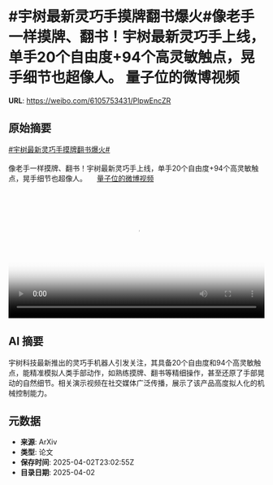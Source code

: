# #宇树最新灵巧手摸牌翻书爆火#像老手一样摸牌、翻书！宇树最新灵巧手上线，单手20个自由度+94个高灵敏触点，晃手细节也超像人。 量子位的微博视频

**URL**: https://weibo.com/6105753431/PlpwEncZR

## 原始摘要

<a href="https://m.weibo.cn/search?containerid=231522type%3D1%26t%3D10%26q%3D%23%E5%AE%87%E6%A0%91%E6%9C%80%E6%96%B0%E7%81%B5%E5%B7%A7%E6%89%8B%E6%91%B8%E7%89%8C%E7%BF%BB%E4%B9%A6%E7%88%86%E7%81%AB%23&amp;extparam=%23%E5%AE%87%E6%A0%91%E6%9C%80%E6%96%B0%E7%81%B5%E5%B7%A7%E6%89%8B%E6%91%B8%E7%89%8C%E7%BF%BB%E4%B9%A6%E7%88%86%E7%81%AB%23" data-hide=""><span class="surl-text">#宇树最新灵巧手摸牌翻书爆火#</span></a><br><br>像老手一样摸牌、翻书！宇树最新灵巧手上线，单手20个自由度+94个高灵敏触点，晃手细节也超像人。 <a href="https://video.weibo.com/show?fid=1034:5151029340340280" data-hide=""><span class="url-icon"><img style="width: 1rem;height: 1rem" src="https://h5.sinaimg.cn/upload/2015/09/25/3/timeline_card_small_video_default.png" referrerpolicy="no-referrer"></span><span class="surl-text">量子位的微博视频</span></a> <br clear="both"><div style="clear: both"></div><video controls="controls" poster="https://tvax3.sinaimg.cn/orj480/006Fd7o3ly1i02ko5nvsoj30u01hcjte.jpg" style="width: 100%"><source src="https://f.video.weibocdn.com/o0/f8YOC2fUlx08n9UGJjmM01041200fgVp0E010.mp4?label=mp4_720p&amp;template=720x1280.24.0&amp;ori=0&amp;ps=1CwnkDw1GXwCQx&amp;Expires=1743638550&amp;ssig=IFLsi4aRMI&amp;KID=unistore,video"><source src="https://f.video.weibocdn.com/o0/A6jz0qQ3lx08n9UG56Ig010412009fze0E010.mp4?label=mp4_hd&amp;template=540x960.24.0&amp;ori=0&amp;ps=1CwnkDw1GXwCQx&amp;Expires=1743638550&amp;ssig=vilhFVpr0M&amp;KID=unistore,video"><source src="https://f.video.weibocdn.com/o0/OW1V56uplx08n9UFWi6I010412005g720E010.mp4?label=mp4_ld&amp;template=360x640.24.0&amp;ori=0&amp;ps=1CwnkDw1GXwCQx&amp;Expires=1743638550&amp;ssig=PSubWwyqvI&amp;KID=unistore,video"><p>视频无法显示，请前往<a href="https://video.weibo.com/show?fid=1034%3A5151029340340280" target="_blank" rel="noopener noreferrer">微博视频</a>观看。</p></video>

## AI 摘要

宇树科技最新推出的灵巧手机器人引发关注，其具备20个自由度和94个高灵敏触点，能精准模拟人类手部动作，如熟练摸牌、翻书等精细操作，甚至还原了手部晃动的自然细节。相关演示视频在社交媒体广泛传播，展示了该产品高度拟人化的机械控制能力。

## 元数据

- **来源**: ArXiv
- **类型**: 论文
- **保存时间**: 2025-04-02T23:02:55Z
- **目录日期**: 2025-04-02
